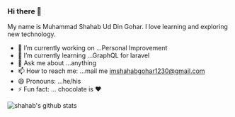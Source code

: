 ### Hi there 👋
My name is Muhammad Shahab Ud Din Gohar. I love learning and exploring new technology.


- 🔭 I’m currently working on ...Personal Improvement
- 🌱 I’m currently learning ...GraphQL for laravel
- 💬 Ask me about ...anything
- 📫 How to reach me: ...mail me imshahabgohar1230@gmail.com
- 😄 Pronouns: ...he/his
- ⚡ Fun fact: ... chocolate is :heart:




![shahab's github stats](https://github-readme-stats.vercel.app/api?username=shahabgohar&show_icons=true&theme=black)

